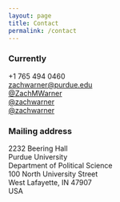 ```yaml
---
layout: page
title: Contact
permalink: /contact
---
```


### Currently
+1 765 494 0460 <br>
<a href="mailto:zachwarner@purdue.edu">zachwarner@purdue.edu</a><br>
<a href="https://twitter.com/ZachMWarner"><i class="fab fa-twitter"></i> @ZachMWarner</a><br>
<a href="https://github.com/zachwarner"><i class="fab fa-github"></i> @zachwarner</a><br>
<a href="https://hub.docker.com/u/zachwarner"><i class="fab fa-docker"></i> @zachwarner</a>

### Mailing address
2232 Beering Hall <br>
Purdue University <br>
Department of Political Science <br>
100 North University Street <br>
West Lafayette, IN 47907 <br>
USA
